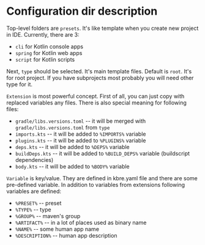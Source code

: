 # Configuration dir description

Top-level folders are `presets`. It's like template when you create new project in IDE. Currently, there are 3:

- `cli` for Kotlin console apps
- `spring` for Kotlin web apps
- `script` for Kotlin scripts

Next, `type` should be selected. It's main template files. Default is `root`. It's for root project. If you have
subprojects most probably you will need other type for it.

`Extension` is most powerful concept. First of all, you can just copy with replaced variables any files. There is also
special meaning for following files:

- `gradle/libs.versions.toml` -- it will be merged with `gradle/libs.versions.toml` from `type`
- `imports.kts` -- it will be added to `%IMPORTS%` variable
- `plugins.kts` -- it will be added to `%PLUGINS%` variable
- `deps.kts` -- it will be added to `%DEPS%` variable
- `buildDeps.kts` -- it will be added to `%BUILD_DEPS%` variable (buildscript dependencies)
- `body.kts` -- it will be added to `%BODY%` variable

`Variable` is key/value. They are defined in kbre.yaml file and there are some pre-defined variable. In addition
to variables from extensions following variables are defined:

- `%PRESET%` -- preset
- `%TYPE%` -- type
- `%GROUP%` -- maven's group
- `%ARTIFACT%` -- in a lot of places used as binary name
- `%NAME%` -- some human app name
- `%DESCRIPTION%` -- human app description
